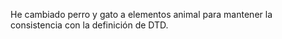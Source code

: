 He cambiado perro y gato a elementos animal para mantener la consistencia con la definición de DTD.
